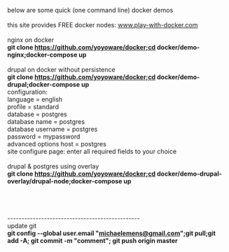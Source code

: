 below are some quick (one command line) docker demos<br>
<br>
this site provides FREE docker nodes: www.play-with-docker.com<br>
<br>
nginx on docker<br>
<b>git clone https://github.com/yoyoware/docker;cd docker/demo-nginx;docker-compose up</b><br>
<br>
drupal on docker without persistence<br>
<b>git clone https://github.com/yoyoware/docker;cd docker/demo-drupal;docker-compose up</b><br>
configuration:<br>
language = english<br>
profile = standard<br>
database = postgres<br>
database name = postgres<br>
database username = postgres<br>
password = mypassword<br>
advanced options host = postgres<br>
site configure page: enter all required fields to your choice<br>
<br>
drupal & postgres using overlay<br>
<b>git clone https://github.com/yoyoware/docker;cd docker/demo-drupal-overlay/drupal-node;docker-compose up</b><br>
<br>
<br>
<br>
<br>
-----------------------------------------------<br>
update git<br>
<b>git config --global user.email "michaelemens@gmail.com";git pull;git add -A; git commit -m "comment"; git push origin master</b><br>





